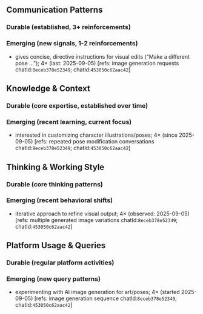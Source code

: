 ## Communication Patterns
### Durable (established, 3+ reinforcements)

### Emerging (new signals, 1-2 reinforcements)
- gives concise, directive instructions for visual edits ("Make a different pose …"); 4× (last: 2025-09-05) [refs: image generation requests chatId:`8eceb378e52349`; chatId:`453050c62aac42`]

## Knowledge & Context
### Durable (core expertise, established over time)

### Emerging (recent learning, current focus)
- interested in customizing character illustrations/poses; 4× (since 2025-09-05) [refs: repeated pose modification conversations chatId:`8eceb378e52349`; chatId:`453050c62aac42`]

## Thinking & Working Style
### Durable (core thinking patterns)

### Emerging (recent behavioral shifts)
- iterative approach to refine visual output; 4× (observed: 2025-09-05) [refs: multiple generated image variations chatId:`8eceb378e52349`; chatId:`453050c62aac42`]

## Platform Usage & Queries
### Durable (regular platform activities)

### Emerging (new query patterns)
- experimenting with AI image generation for art/poses; 4× (started 2025-09-05) [refs: image generation sequence chatId:`8eceb378e52349`; chatId:`453050c62aac42`]